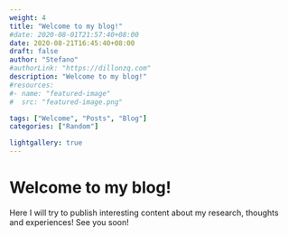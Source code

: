 ```yaml
---
weight: 4
title: "Welcome to my blog!"
#date: 2020-08-01T21:57:40+08:00
date: 2020-08-21T16:45:40+08:00
draft: false
author: "Stefano"
#authorLink: "https://dillonzq.com"
description: "Welcome to my blog!"
#resources:
#- name: "featured-image"
#  src: "featured-image.png"

tags: ["Welcome", "Posts", "Blog"]
categories: ["Random"]

lightgallery: true
---
```


# Welcome to my blog!  

Here I will try to publish interesting content about my research, thoughts and experiences! See you soon!
